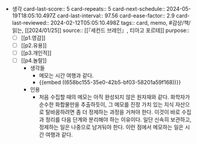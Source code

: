 - 생각
  card-last-score:: 5
  card-repeats:: 5
  card-next-schedule:: 2024-05-19T18:05:10.497Z
  card-last-interval:: 97.56
  card-ease-factor:: 2.9
  card-last-reviewed:: 2024-02-12T05:05:10.498Z
  tags:: card, memo, #감상/책/읽는, [[2024/01/25]] 
  source:: [[『세컨드 브레인』, 티아고 포르테]] 
  purpose:: 
  * [ ] [[p1.영감]] 
  * [ ] [[p2.유용]]
  * [ ] [[p3.개인적]]
  * [ ] [[p4.놀랄]]
	- 생각들
		- 메모는 시간 여행과 같다.
		- {{embed ((658bc155-35e0-42b5-bf03-58201a59f168))}}
	- 인용
		- 처음 수집할 때의 메모는 아직 완성되지 않은 원자재와 같다. 화학자가 순수한 화합물만을 추출하듯이, 그 메모를 진정 가치 있는 지식 자산으로 탈바꿈하려면 좀 더 정제하는 과정을 거쳐야 한다. 이것이 바로 수집과 정리를 다음 단계와 분리해야 하는 이유이다. 일단 신속히 보관하고, 정제하는 일은 나중으로 남겨둬야 한다. 이런 점에서 메모하는 일은 시간 여행과 같다.